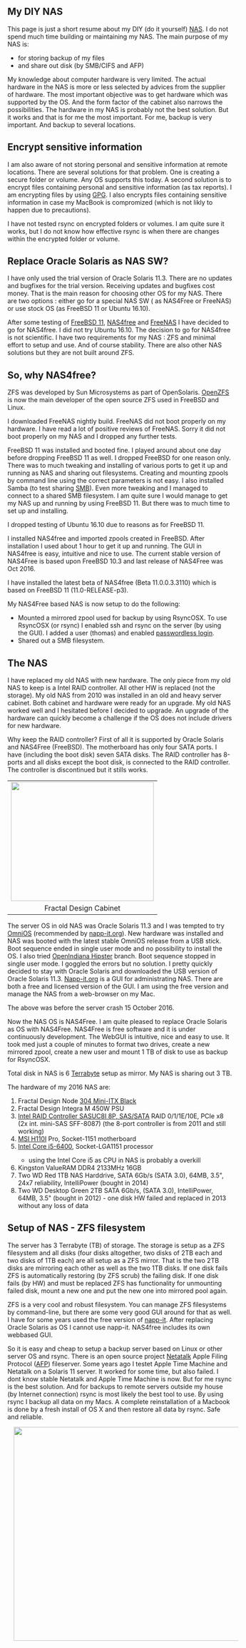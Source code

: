 
<h2>My DIY NAS</h2>

This page is just a short resume about my DIY (do it yourself) <a href="https://en.wikipedia.org/wiki/Network-attached_storage" target="_blank">NAS</a>. I do not spend much time building or maintaining my NAS. The main purpose of my NAS is:
<ul>
<li>for storing backup of my files</li>
<li>and share out disk (by SMB/CIFS and AFP)</li>
</ul>
My knowledge about computer hardware is very limited. The actual hardware in the NAS is more or less selected by advices from the supplier of hardware. The most important objective was to get hardware which was supported by the OS. And the form factor of the cabinet also narrows the possibilities. The hardware in my NAS is probably not the best solution. But it works and that is for me the most important. For me, backup is very important. And backup to several locations.

<h2>Encrypt sensitive information</h2>

I am also aware of not storing personal and sensitive information at remote locations. There are several solutions for that problem. One is creating a secure folder or volume. Any OS supports this today. A second solution is to encrypt files containing personal and sensitive information (as tax reports). I am encrypting files by using <a href="https://en.wikipedia.org/wiki/GNU_Privacy_Guard" target="_blank">GPG</a>. I also encrypts files containing sensitive information in case my MacBook is compromized (which is not likly to happen due to precautions). 

I have not tested rsync on encrypted folders or volumes. I am quite sure it works, but I do not know how effective rsync is when there are changes within the encrypted folder or volume. 


<h2>Replace Oracle Solaris as NAS SW?</h2>

I have only used the trial version of Oracle Solaris 11.3. There are no updates and bugfixes for the trial version. Receiving updates and bugfixes cost money. That is the main reason for choosing other OS for my NAS. There are two options : either go for a special NAS SW ( as NAS4Free or FreeNAS) or use stock OS (as FreeBSD 11 or Ubuntu 16.10).

After some testing of <a href="https://www.freebsd.org/" target="_blank">FreeBSD 11</a>, <a href="http://www.nas4free.org/" target="_blank">NAS4free</a> and <a href="http://www.freenas.org/" target="_blank">FreeNAS</a> I have decided to go for NAS4free. I did not try Ubuntu 16.10. The decision to go for NAS4free is not scientific. I have two requirements for my NAS : ZFS and minimal effort to setup and use. And of course stability. There are also other NAS solutions but they are not built around ZFS.

<h2>So, why NAS4free?</h2>

ZFS was developed by Sun Microsystems as part of OpenSolaris. <a href="http://open-zfs.org/wiki/Main_Page" target="_blank">OpenZFS</a> is now the main developer of the open source ZFS used in FreeBSD and Linux.

I downloaded FreeNAS nightly build. FreeNAS did not boot properly on my hardware. I have read a lot of positive reviews of FreeNAS. Sorry it did not boot properly on my NAS and I dropped any further tests.

FreeBSD 11 was installed and booted fine. I played around about one day before dropping FreeBSD 11 as well. I dropped FreeBSD for one reason only. There was to much tweaking and installing of various ports to get it up and running as NAS and sharing out filesystems. Creating and mounting zpools by command line using the correct parameters is not easy. I also installed Samba (to test sharing <a href="https://en.wikipedia.org/wiki/Server_Message_Block" target="_blank">SMB</a>). Even more tweaking and I managed to connect to a shared SMB filesystem. I am quite sure I would manage to get my NAS up and running by using FreeBSD 11. But there was to much time to set up and installing.

I dropped testing of Ubuntu 16.10 due to reasons as for FreeBSD 11.

I installed NAS4free and imported zpools created in FreeBSD. After installation I used about 1 hour to get it up and running. The GUI in NAS4free is easy, intuitive and nice to use. The current stable version of NAS4Free is based upon FreeBSD 10.3 and last release of NAS4Free was Oct 2016.

I have installed the latest beta of NAS4free (Beta 11.0.0.3.3110) which is based on FreeBSD 11 (11.0-RELEASE-p3).

My NAS4Free based NAS is now setup to do the following:
<ul>
<li>Mounted a mirrored zpool used for backup by using RsyncOSX. To use RsyncOSX (or rsync) I enabled ssh and rsync on the server (by using the GUI). I added a user (thomas) and enabled <a href="https://github.com/rsyncOSX/Documentation/blob/master/PasswordlessLogin.md" target="_blank">passwordless login</a>. </li>
<li>Shared out a SMB filesystem.</li>
</ul>

<h2>The NAS</h2>

I have replaced my old NAS with new hardware. The only piece from my old NAS to keep is a Intel RAID controller. All other HW is replaced (not the storage). My old NAS from 2010 was installed in an old and heavy server cabinet. Both cabinet and hardware were ready for an upgrade. My old NAS worked well and I hesitated before I decided to upgrade. An upgrade of the hardware can quickly become a challenge if the OS does not include drivers for new hardware.

Why keep the RAID controller? First of all it is supported by Oracle Solaris and NAS4Free (FreeBSD). The motherboard has only four SATA ports. I have (including the boot disk) seven SATA disks. The RAID controller has 8-ports and all disks except the boot disk, is connected to the RAID controller. The controller is discontinued but it stills works.

<table align="center" cellpadding="0" cellspacing="0" class="tr-caption-container" style="margin-left: auto; margin-right: auto; text-align: center;"><tbody>
<tr><td style="text-align: center;"><a href="https://3.bp.blogspot.com/-BWVk5GOBXiU/V4Cv0O6GoVI/AAAAAAAALqk/I233yb6_lPIYsPK2BjX1ajNSupJLAvfQQCLcB/s1600/Small%2B%25281%2Bof%2B12%2529.jpg" imageanchor="1" style="margin-left: auto; margin-right: auto;"><img border="0" height="267" src="https://3.bp.blogspot.com/-BWVk5GOBXiU/V4Cv0O6GoVI/AAAAAAAALqk/I233yb6_lPIYsPK2BjX1ajNSupJLAvfQQCLcB/s320/Small%2B%25281%2Bof%2B12%2529.jpg" width="320" /></a></td></tr>
<tr><td class="tr-caption" style="text-align: center;">Fractal Design Cabinet</td></tr>
</tbody></table>

The server OS in old NAS was Oracle Solaris 11.3 and I was tempted to try <a href="https://omnios.omniti.com/" target="_blank">OmniOS</a> (recommended by <a href="http://napp-it.org/">napp-it.org</a>). New hardware was installed and NAS was booted with the latest stable OmniOS release from a USB stick. Boot sequence ended in single user mode and no possibility to install the OS. I also tried <a href="http://www.openindiana.org/" target="_blank">OpenIndiana Hipster</a> branch. Boot sequence stopped in single user mode. I goggled the errors but no solution. I pretty quickly decided to stay with Oracle Solaris and downloaded the USB version of Oracle Solaris 11.3. <a href="http://napp-it.org/" target="_blank">Napp-it.org</a> is a GUI for administrating NAS. There are both a free and licensed version of the GUI. I am using the free version and manage the NAS from a web-browser on my Mac.<br />

The above was before the server crash 15 October 2016.

Now the NAS OS is NAS4Free. I am quite pleased to replace Oracle Solaris as OS with NAS4Free. NAS4Free is free software and it is under continuously development. The WebGUI is intuitive, nice and easy to use. It took med just a couple of minutes to format two drives, create a new mirrored zpool, create a new user and mount 1 TB of disk to use as backup for RsyncOSX.

Total disk in NAS is 6 <a href="https://en.wikipedia.org/wiki/Terabyte" target="_blank">Terrabyte</a> setup as mirror. My NAS is sharing out 3 TB.

The hardware of my 2016 NAS are:
<ol>
<li>Fractal Design Node <a href="http://www.fractal-design.com/home/product/cases/node-series/node-304-black" target="_blank">304 Mini-ITX Black</a></li>
<li>Fractal Design Integra M 450W PSU</li>
<li><a href="http://www.newegg.com/Product/Product.aspx?Item=N82E16816117157" target="_blank">Intel RAID Controller SASUC8I 8P, SAS/SATA</a> RAID 0/1/1E/10E, PCIe x8 (2x int. mini-SAS SFF-8087) (the 8-port controller is from 2011 and still working)</li>
<li><a href="https://www.msi.com/Motherboard/H110I-PRO.html#hero-overview" target="_blank">MSI H110I</a> Pro, Socket-1151 motherboard</li>
<li><a href="http://ark.intel.com/products/88185/Intel-Core-i5-6400-Processor-6M-Cache-up-to-3_30-GHz" target="_blank">Intel Core i5-6400</a>, Socket-LGA1151 processor</li>
<ul>
<li>using the Intel Core i5 as CPU in NAS is probably a overkill</li>
</ul>
<li>Kingston ValueRAM DDR4 2133MHz 16GB</li>
<li>Two WD Red 1TB NAS Harddrive, SATA 6Gb/s (SATA 3.0), 64MB, 3.5", 24x7 reliability, IntelliPower (bought in 2014)</li>
<li>Two WD Desktop Green 2TB SATA 6Gb/s, (SATA 3.0), IntelliPower, 64MB, 3.5" (bought in 2012) - one disk HW failed and replaced in 2013 without any loss of data</li>
</ol>

<h2> Setup of NAS - ZFS filesystem</h2>

The server has 3 Terrabyte (TB) of storage. The storage is setup as a ZFS filesystem and all disks (four disks altogether, two disks of 2TB each and two disks of 1TB each) are all setup as a ZFS mirror. That is the two 2TB disks are mirroring each other as well as the two 1TB disks. If one disk fails ZFS is automatically restoring (by ZFS scrub) the failing disk. If one disk fails (by HW) and must be replaced ZFS has functionality for unmounting failed disk, mount a new one and put the new one into mirrored pool again.

ZFS is a very cool and robust filesystem. You can manage ZFS filesystems by command-line, but there are some very good GUI around for that as well. I have for some years used the free version of <a href="http://napp-it.org/" target="_blank">napp-it</a>. After replacing Oracle Solaris as OS I cannot use napp-it. NAS4free includes its own webbased GUI.

So it is easy and cheap to setup a backup server based on Linux or other server OS and rsync. There is an open source project <a href="http://netatalk.sourceforge.net/" target="_blank">Netatalk</a> Apple Filing Protocol (<a href="https://en.wikipedia.org/wiki/Apple_Filing_Protocol" target="_blank">AFP</a>) fileserver. Some years ago I testet Apple Time Machine and Netatalk on a Solaris 11 server. It worked for some time, but also failed. I dont know stable Netatalk and Apple Time Machine is now. But for me rsync is the best solution. And for backups to remote servers outside my house (by Internet connection) rsync is most likely the best tool to use. By using rsync I backup all data on my Macs. A complete reinstallation of a Macbook is done by a fresh install of OS X and then restore all data by rsync. Safe and reliable.

<div class="separator" style="clear: both; text-align: center;">
<a href="https://1.bp.blogspot.com/-HXJd4gxFSv4/V5296rU5ogI/AAAAAAAALwA/bcWuJ8nnipISjDrFeuCLCI7Xoo9EguS2gCLcB/s1600/WhatIsRsyncOSX.001.jpeg" imageanchor="1" style="margin-left: 1em; margin-right: 1em;"><img border="0" height="480" src="https://1.bp.blogspot.com/-HXJd4gxFSv4/V5296rU5ogI/AAAAAAAALwA/bcWuJ8nnipISjDrFeuCLCI7Xoo9EguS2gCLcB/s640/WhatIsRsyncOSX.001.jpeg" width="640" /></a>
